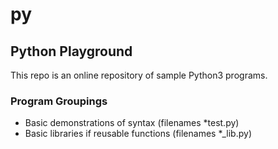 # py

## Python Playground
This repo is an online repository of sample Python3 programs.

### Program Groupings
- Basic demonstrations of syntax (filenames *test.py)
- Basic libraries if reusable functions (filenames *_lib.py)


